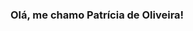 ### Olá, me chamo Patrícia de Oliveira!

<!--
**pati-oliveira/pati-oliveira** is a ✨ _special_ ✨ repository because its `README.md` (this file) appears on your GitHub profile.

Here are some ideas to get you started:

- 🔭 Atualmente trabalho com Front End
- 🌱 Estou estudando JavaScript e cursando Análise e Desenvolvimento de Sistemas
- 😄 Pronomes: ela/dela

-->
